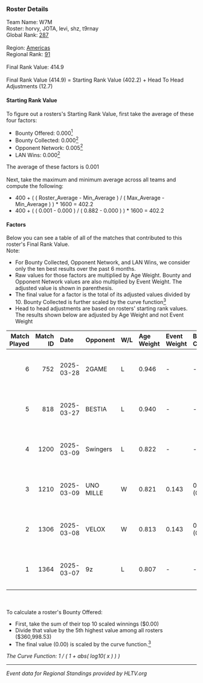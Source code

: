 ### Roster Details<br />
Team Name: W7M<br />
Roster: horvy, JOTA, levi, shz, t9rnay<br />
Global Rank: [287](../../standings_global_2025_05_05.md)<br />
<br />
Region: [Americas]( ../../standings_americas_2025_05_05.md)<br />
Regional Rank: [91]( ../../standings_americas_2025_05_05.md)<br />
<br />
Final Rank Value:  414.9<br />
<br />
Final Rank Value (414.9) = Starting Rank Value (402.2) + Head To Head Adjustments (12.7)<br />

#### Starting Rank Value<br />
To figure out a rosters's Starting Rank Value, first take the average of these four factors:<br />
- Bounty Offered: 0.000[<sup>1</sup>](#table2)
- Bounty Collected: 0.000[<sup>2</sup>](#table1)
- Opponent Network: 0.005[<sup>2</sup>](#table1)
- LAN Wins: 0.000[<sup>2</sup>](#table1)

The average of these factors is 0.001<br />
<br />
Next, take the maximum and minimum average across all teams and compute the following:<br />
- 400 + ( ( Roster_Average - Min_Average ) / ( Max_Average - Min_Average ) ) * 1600 = 402.2
- 400 + ( ( 0.001 - 0.000 ) / ( 0.882 - 0.000 ) ) * 1600 = 402.2


#### Factors<br />
Below you can see a table of all of the matches that contributed to this roster's Final Rank Value.<br />
Note:<br />

- For Bounty Collected, Opponent Network, and LAN Wins, we consider only the ten best results over the past 6 months.
- Raw values for those factors are multiplied by Age Weight. Bounty and Opponent Network values are also multiplied by Event Weight. The adjusted value is shown in parenthesis.
- The final value for a factor is the total of its adjusted values divided by 10. Bounty Collected is further scaled by the curve function[<sup>3</sup>](#curveFunction)
- Head to head adjustments are based on rosters' starting rank values. The results shown below are adjusted by Age Weight and not Event Weight
<span id="table1"></span><br />


| Match Played | Match ID | Date       | Opponent  | W/L | Age Weight | Event Weight | Bounty Collected | Opponent Network | LAN Wins  | H2H Adj. | Roster                         |
| -: | -: | :- | :- | :- | :- | :- | :- | :- | :- | -: | :- |
|            6 |      752 | 2025-03-28 | 2GAME     | L   | 0.946      | -            | -                | -                | -         |    -9.34 | horvy, JOTA, levi, shz, t9rnay |
|            5 |      818 | 2025-03-27 | BESTIA    | L   | 0.940      | -            | -                | -                | -         |    -3.82 | horvy, JOTA, levi, shz, t9rnay |
|            4 |     1200 | 2025-03-09 | Swingers  | L   | 0.822      | -            | -                | -                | -         |    -3.96 | fokiu, JOTA, levi, shz, t9rnay |
|            3 |     1210 | 2025-03-09 | UNO MILLE | W   | 0.821      | 0.143        | 0.000 (0.000)    | 0.311 (0.037)    | 0 (0.000) |    17.52 | fokiu, JOTA, levi, shz, t9rnay |
|            2 |     1306 | 2025-03-08 | VELOX     | W   | 0.813      | 0.143        | 0.000 (0.000)    | 0.111 (0.013)    | 0 (0.000) |    14.75 | fokiu, JOTA, levi, shz, t9rnay |
|            1 |     1364 | 2025-03-07 | 9z        | L   | 0.807      | -            | -                | -                | -         |    -2.47 | fokiu, JOTA, levi, shz, t9rnay |

<br />
<span id="table2"></span><br />
To calculate a roster's Bounty Offered:<br />

- First, take the sum of their top 10 scaled winnings ($0.00)
- Divide that value by the 5th highest value among all rosters ($360,998.53)
- The final value (0.00) is scaled by the curve function.[<sup>3</sup>](#curveFunction)

<span id="curveFunction"></span>_The Curve Function: 1 / ( 1 + abs( log10( x ) ) )_<br />

---
_Event data for Regional Standings provided by HLTV.org_<br />
